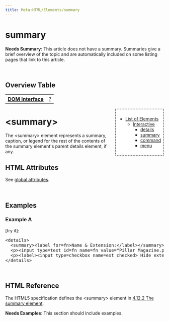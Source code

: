 ```yaml
---
title: Meta:HTML/Elements/summary
---
```

<h1><span class="mw-headline" id="summary">summary</span></h1>
<div class="editors-only">
<p><b>Needs Summary</b>:   This article does not have a summary. Summaries give a brief overview of the topic and are automatically included on some listing pages that link to this article. 
</p>
</div>
<p><br />
</p>
<h2><span class="mw-headline" id="Overview_Table">Overview Table</span></h2>
<table class="wikitable">
<tr>
<th> <a href="/wiki/dom/interface" title="dom/interface"> DOM Interface</a>
</th>
<td> <a href="/w/index.php?title=%3F&amp;action=edit&amp;redlink=1" class="new" title="? (page does not exist)">?</a>
</td></tr></table>
<div style="float: right;background: white;border:1px dashed black;padding: 1ex;margin-left: 1ex;">
<ul><li> <a href="/w/index.php?title=HTML/Elements&amp;action=edit&amp;redlink=1" class="new" title="HTML/Elements (page does not exist)">List of Elements</a>
<ul><li> <a href="/w/index.php?title=HTML/Elements&amp;action=edit&amp;redlink=1" class="new" title="HTML/Elements (page does not exist)">Interactive</a>
<ul><li> <a href="/w/index.php?title=HTML/Elements/details&amp;action=edit&amp;redlink=1" class="new" title="HTML/Elements/details (page does not exist)">details</a></li>
<li> <a href="/w/index.php?title=HTML/Elements/summary&amp;action=edit&amp;redlink=1" class="new" title="HTML/Elements/summary (page does not exist)">summary</a></li>
<li> <a href="/w/index.php?title=HTML/Elements/command&amp;action=edit&amp;redlink=1" class="new" title="HTML/Elements/command (page does not exist)">command</a></li>
<li> <a href="/w/index.php?title=HTML/Elements/menu&amp;action=edit&amp;redlink=1" class="new" title="HTML/Elements/menu (page does not exist)">menu</a></li></ul></li></ul></li></ul>
</div>
<h1><span class="mw-headline" id=".3Csummary.3E">&lt;summary&gt;</span></h1>
<p>The &lt;summary&gt; element represents a summary, caption, or legend for the rest of the contents of the summary element's parent details element, if any.
</p>
<h2><span class="mw-headline" id="HTML_Attributes">HTML Attributes</span></h2>
<p>See <a href="/w/index.php?title=HTML/Attributes/_Global&amp;action=edit&amp;redlink=1" class="new" title="HTML/Attributes/ Global (page does not exist)">global attributes</a>.
</p><p><br />
</p>
<h2><span class="mw-headline" id="Examples">Examples</span></h2>
<h3><span class="mw-headline" id="Example_A">Example A</span></h3>
<p>[try it]:
</p>
<pre>
&lt;details&gt;
  &lt;summary&gt;&lt;label for=fn&gt;Name &amp; Extension:&lt;/label&gt;&lt;/summary&gt;
  &lt;p&gt;&lt;input type=text id=fn name=fn value=&quot;Pillar Magazine.pdf&quot;&gt;
  &lt;p&gt;&lt;label&gt;&lt;input type=checkbox name=ext checked&gt; Hide extension&lt;/label&gt;
&lt;/details&gt;
</pre>
<p><br />
</p>
<h2><span class="mw-headline" id="HTML_Reference">HTML Reference</span></h2>
<p>The HTML5 specification defines the &lt;summary&gt; element in <a rel="nofollow" class="external text" href="http://www.w3.org/TR/html5/interactive-elements.html#the-summary-element">4.12.2 The summary element</a>.
</p>
<div class="editors-only">
<p><b>Needs Examples</b>:  This section should include examples. 
</p>
</div>
<div class="attribution">
<p><br />
</p><p><br />
</p>
</div>

<!-- Saved in parser cache with key wpwiki:pcache:idhash:924-0!*!0!!*!*!*!esi=1 and timestamp 20150731181612 and revision id 5693
 -->
